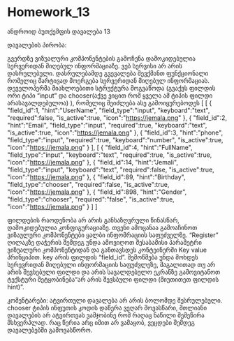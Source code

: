 # Homework_13
ანდროიდ ბუთქემფის დავალება 13

დავალების პირობა:

გვერდზე ვიზუალური კომპონენტების გამოჩენა დამოკიდებულია სერვერიდან მიღებულ ინფორმაციაზე. ვებ სერვისი არ არის დასრულებული. დასრულებამდე გვევალება შევქმანთ ფუნქციონალი რომელიც მარტივად მოერგება სერვერიდან მიღებულ ინფორმაციას. დეველოპერმა მიახლოებითი სტრუქტურა მოგვაწოდა (გვაქვს ფილდის ორი ტიპი “input” და chooser(აქვე ვიცით რომ ყველა ამ ტიპის ფილდი არასავალდებულოა) ), რომელიც შეიძლება ასე გამოიყურებოდეს 
[ 
[ 
{ 
"field_id":1, 
"hint":"UserName", 
"field_type":"input", 
"keyboard":"text", 
"required":false, 
"is_active":true, 
"icon":"https://jemala.png" 
}, 
{ 
"field_id":2, 
"hint":"Email", 
"field_type":"input", 
"required":true, 
"keyboard":"text", 
"is_active":true, 
"icon":"https://jemala.png" 
}, 
{ 
"field_id":3, 
"hint":"phone", 
"field_type":"input", 
"required":true, 
"keyboard":"number", 
"is_active":true, 
"icon":"https://jemala.png" 
} 
], 
[ 
{ 
"field_id":4,
"hint":"FullName", 
"field_type":"input", 
"keyboard":"text", 
"required":true, 
"is_active":true, 
"icon":"https://jemala.png" }, 
{ 
"field_id":14, 
"hint":"Jemali", 
"field_type":"input", 
"keyboard":"text", 
"required":false, 
"is_active":true, 
"icon":"https://jemala.png" }, 
{ 
"field_id":89, 
"hint":"Birthday", 
"field_type":"chooser", 
"required":false, 
"is_active":true, 
"icon":"https://jemala.png" }, 
{ 
"field_id":898, 
"hint":"Gender", 
"field_type":"chooser", 
"required":"false", 
"is_active":true, 
"icon":"https://jemala.png" } 
] 
]

ფილდების რაოდენობა არ არის განსაზღვრული წინასწარ, დამოკიდებულია კონფიგურაციაზე. თვენი ამოცანაა გამოაჩინოთ ვიზაულური კომპონენტები ყალბი ინფომრაციის საფუძველზე. “Register” ღილაკზე დაჭერის შემდეგ უნდა ამოვიღოთ შესაბამისი პარამეტრი ვიზუალური კომპონენტიდან და განთავსდეს კონტეინერში Key value პრინციპით. key არის ფილდის “field_id”. შემოწმება უნდა მოხდეს სერევრიდან მიღებული ინფორმაციის საფუძვლეზე, მაგალითად თუ არ არის შევსებული ფილდი და არის სავალდებულო ეკრანზე გამოვიტანოთ ტექსტური შეტყობინება“არ არის შევსბული ფილდი (მიუთითეთ ფილდის hint)”.

კომენტარები:
ატვირთული დავალება არ არის ბოლომდე შესრულებული. chooser ტიპის ინფუთის კოდის დაწერა ვეღარ მოვასწარი, მთლიანი დავალების არ ატვირთვას ვამჯობინე რომ რაღაც ნაწილი შემეწირა მსხვერპლად. 
რაც წერია არც იმით არ ვამაყობ, ვეცდები შემდეგ დავალებებში გამოვასწორო. 
